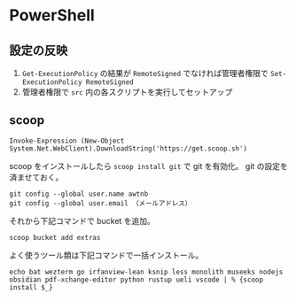 # PowerShell

## 設定の反映

1. `Get-ExecutionPolicy` の結果が `RemoteSigned` でなければ管理者権限で `Set-ExecutionPolicy RemoteSigned`
1. 管理者権限で `src` 内の各スクリプトを実行してセットアップ

## scoop

```
Invoke-Expression (New-Object System.Net.WebClient).DownloadString('https://get.scoop.sh')
```

scoop をインストールしたら `scoop install git` で git を有効化。
git の設定を済ませておく。

```
git config --global user.name awtnb
git config --global user.email （メールアドレス）
```


それから下記コマンドで bucket を追加。

```
scoop bucket add extras
```


よく使うツール類は下記コマンドで一括インストール。

```
echo bat wezterm go irfanview-lean ksnip less monolith museeks nodejs obsidian pdf-xchange-editor python rustup ueli vscode | % {scoop install $_}
```
